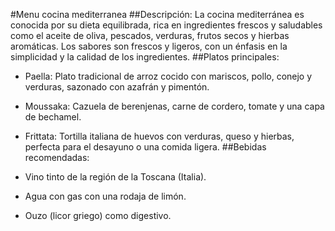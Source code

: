 #Menu cocina mediterranea
##Descripción:
La cocina mediterránea es conocida por su dieta equilibrada, rica en ingredientes frescos y saludables como el aceite de oliva, pescados, verduras, frutos secos y hierbas aromáticas. Los sabores son frescos y ligeros, con un énfasis en la simplicidad y la calidad de los ingredientes.
##Platos principales:
- Paella: Plato tradicional de arroz cocido con mariscos, pollo, conejo y verduras, sazonado con azafrán y pimentón.

- Moussaka: Cazuela de berenjenas, carne de cordero, tomate y una capa de bechamel.

- Frittata: Tortilla italiana de huevos con verduras, queso y hierbas, perfecta para el desayuno o una comida ligera.
##Bebidas recomendadas:
- Vino tinto de la región de la Toscana (Italia).

- Agua con gas con una rodaja de limón.

- Ouzo (licor griego) como digestivo.
